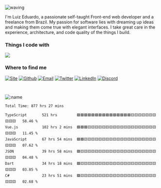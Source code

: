![waving](https://capsule-render.vercel.app/api?type=waving&height=200&text=Dogs%20&fontAlignY=40&color=gradient)

I'm Luiz Eduardo, a passionate self-taught Front-end web developer and a freelance from Brazil. My passion for software lies with dreaming up ideas and making them come true with elegant interfaces. I take great care in the experience, architecture, and code quality of the things I build.

<p>
  <h3>Things I code with</h3>
  <a href="https://gotardo.vercel.app" target="_blank">
    <img src="https://skillicons.dev/icons?i=git,vscode,react,html,css,js,ts,bootstrap,bash,linux,next,powershell,unity,vite,prisma,netlify,mongodb,sass,tailwind,heroku,github,firebase,figma,aws,mui,webpack,jest,discord,mysql,docker" />
  </a>
</p>

<h3>Where to find me</h3>
<p><a href="https://gotardo.vercel.app" target="_blank"><img alt="Site" src="https://img.shields.io/badge/Site-%2312100E.svg?&style=for-the-badge&logo=appveyor&logoColor=white" /></a> <a href="https://github.com/DoginUwU" target="_blank"><img alt="Github" src="https://img.shields.io/badge/GitHub-%2312100E.svg?&style=for-the-badge&logo=Github&logoColor=white" /></a> <a href="mailto:doginuwu@pm.me" target="_blank"><img alt="Email" src="https://img.shields.io/badge/Email-%2312100E.svg?&style=for-the-badge&logo=Gmail&logoColor=white" /></a> <a href="https://twitter.com/DoginUwU" target="_blank"><img alt="Twitter" src="https://img.shields.io/badge/twitter-%231DA1F2.svg?&style=for-the-badge&logo=twitter&logoColor=white" /></a> <a href="https://www.linkedin.com/in/luiz-gotardo/" target="_blank"><img alt="LinkedIn" src="https://img.shields.io/badge/linkedin-%230077B5.svg?&style=for-the-badge&logo=linkedin&logoColor=white" /></a>
  <a href="https://discord.com/users/656129876092518400" target="_blank"><img alt="Discord" src="https://img.shields.io/badge/Discord-%235865f2.svg?&style=for-the-badge&logo=Discord&logoColor=white" /></a> 
</p>
<br />

<!--<div align="start">
  
[![spotify-github-profile](https://spotify-github-profile.vercel.app/api/view?uid=em3n90e2j6usercid5v1oq0o5&cover_image=true&theme=default&bar_color=b65cff&bar_color_cover=false)](https://spotify-github-profile.vercel.app/api/view?uid=em3n90e2j6usercid5v1oq0o5&redirect=true)
  
</div>-->

![:name](https://count.getloli.com/get/@:DoginUwU?theme=rule34)
  
<!--START_SECTION:waka-->

```text
Total Time: 877 hrs 27 mins

TypeScript       521 hrs         🟩🟩🟩🟩🟩🟩🟩🟩🟩🟩🟩🟩🟩🟩🟩🟨🟨🟨🟨🟨🟨🟨🟨🟨🟨   58.46 %
Vue.js           102 hrs 2 mins  🟩🟩🟩🟨🟨🟨🟨🟨🟨🟨🟨🟨🟨🟨🟨🟨🟨🟨🟨🟨🟨🟨🟨🟨🟨   11.45 %
JavaScript       67 hrs 54 mins  🟩🟩🟨🟨🟨🟨🟨🟨🟨🟨🟨🟨🟨🟨🟨🟨🟨🟨🟨🟨🟨🟨🟨🟨🟨   07.62 %
JSON             39 hrs 58 mins  🟩🟨🟨🟨🟨🟨🟨🟨🟨🟨🟨🟨🟨🟨🟨🟨🟨🟨🟨🟨🟨🟨🟨🟨🟨   04.48 %
Dart             34 hrs 18 mins  🟩🟨🟨🟨🟨🟨🟨🟨🟨🟨🟨🟨🟨🟨🟨🟨🟨🟨🟨🟨🟨🟨🟨🟨🟨   03.85 %
C#               23 hrs 51 mins  🟩🟨🟨🟨🟨🟨🟨🟨🟨🟨🟨🟨🟨🟨🟨🟨🟨🟨🟨🟨🟨🟨🟨🟨🟨   02.68 %
```

<!--END_SECTION:waka-->

